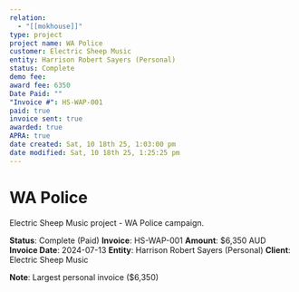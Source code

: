 ```yaml
---
relation:
  - "[[mokhouse]]"
type: project
project name: WA Police
customer: Electric Sheep Music
entity: Harrison Robert Sayers (Personal)
status: Complete
demo fee:
award fee: 6350
Date Paid: ""
"Invoice #": HS-WAP-001
paid: true
invoice sent: true
awarded: true
APRA: true
date created: Sat, 10 18th 25, 1:03:00 pm
date modified: Sat, 10 18th 25, 1:25:25 pm
---
```


# WA Police

Electric Sheep Music project - WA Police campaign.

**Status**: Complete (Paid)
**Invoice**: HS-WAP-001
**Amount**: $6,350 AUD
**Invoice Date**: 2024-07-13
**Entity**: Harrison Robert Sayers (Personal)
**Client**: Electric Sheep Music

**Note**: Largest personal invoice ($6,350)
